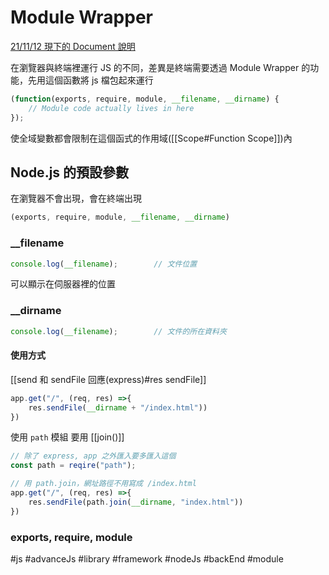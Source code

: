 # Module Wrapper
[21/11/12 現下的 Document 說明](https://nodejs.org/dist/latest-v17.x/docs/api/modules.html#the-module-wrapper)

在瀏覽器與終端裡運行 JS 的不同，差異是終端需要透過 Module Wrapper 的功能，先用這個函數將 js 檔包起來運行

```js
(function(exports, require, module, __filename, __dirname) {
	// Module code actually lives in here
});
```

使全域變數都會限制在這個函式的作用域([[Scope#Function Scope]])內

## Node.js 的預設參數
在瀏覽器不會出現，會在終端出現
```js
(exports, require, module, __filename, __dirname)
```

### __filename
```js
console.log(__filename);		// 文件位置
```
可以顯示在伺服器裡的位置

### __dirname
```js
console.log(__filename);		// 文件的所在資料夾
```

#### 使用方式
[[send 和 sendFile 回應(express)#res sendFile]]

```js
app.get("/", (req, res) =>{
	res.sendFile(__dirname + "/index.html"))
})
```
使用 `path` 模組 要用 [[join()]]
```js
// 除了 express, app 之外匯入要多匯入這個
const path = reqire("path");

// 用 path.join，網址路徑不用寫成 /index.html
app.get("/", (req, res) =>{
	res.sendFile(path.join(__dirname, "index.html"))
})
```

### exports, require, module

#js #advanceJs #library #framework #nodeJs #backEnd #module 